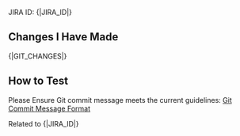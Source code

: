 JIRA ID: {|JIRA_ID|}

## Changes I Have Made
{|GIT_CHANGES|}

## How to Test


Please Ensure Git commit message meets the current guidelines: [Git Commit Message Format]({|GIT_COMMIT_MESSAGE_FORMAT_GUIDELINES_URL|})

Related to {|JIRA_ID|}